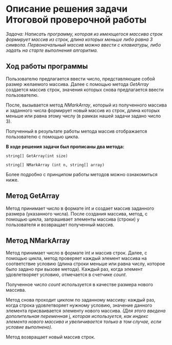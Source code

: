 # **Описание решения задачи Итоговой проверочной работы**

*Задача: Написать программу, которая из имеющегося массива строк формирует массив из строк, длина которых меньше либо равна 3 символа. Первоначальный массив можно ввести с клавиатуры, либо задать на старте выполнения алгоритма.*


## Ход работы программы

Пользователю предлагается ввести число, представляющее собой размер желаемого массива.
Далее с помощью метода *GetArray* создается массив строк, значения которых снова предлагается ввести пользователю.

После, вызывается метод *NMarkArray*, который из полученного массива и заданного числа формирует новый массив из строк, длина которых меньше или равна этому числу (в рамках нашей задачи задано число 3).

Полученный в результате работы метода массив отображается пользователю с помощью цикла.



**В ходе решения задачи был прописаны два метода:**

    string[] GetArray(int size)

    string[] NMarkArray (int n, string[] array)

Более подробно с принципом работы методов можно ознакомиться ниже.

## Метод **GetArray** 
Метод принимает число в формате int и создает массив заданного размера (указанного числа). После создания массива, метод, с помощью цикла, запрашивает элементы массива (строки) у пользователя и возвращает полученный массив.

## Метод **NMarkArray** 
Метод принимает число в формате int и массив строк. Далее, с помощью цикла, метод проверяет каждый элемент массива на соответствие условию (длина строки меньше или равна числу, которое было задано при вызове метода). Каждый раз, когда элемент удовлетворяет условию, отмечается в счетчике *count*. 

Полученное число *count* используется в качестве размера нового массива.

Метод снова проходит циклом по заданному массиву: каждый раз, когда строка удовлетворяет нужному условию, значение данного элемента присваивается элементу нового массива. *(Для этого введена дополительная переменная* j, *которая используется, как индекс элемента нового массива и увеличивается только в том случае, если условие выполнено).*

Метод возвращает новый массив строк.